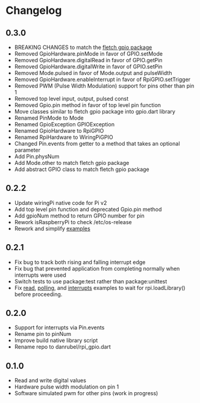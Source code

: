 # Changelog

## 0.3.0
 * BREAKING CHANGES to match the [fletch gpio package](https://github.com/dart-lang/fletch/blob/master/pkg/gpio/lib/gpio.dart)
 * Removed GpioHardware.pinMode         in favor of GPIO.setMode
 * Removed GpioHardware.digitalRead     in favor of GPIO.getPin
 * Removed GpioHardware.digitalWrite    in favor of GPIO.setPin
 * Removed Mode.pulsed                  in favor of Mode.output and pulseWidth
 * Removed GpioHardware.enableInterrupt in favor of RpiGPIO.setTrigger
 * Removed PWM (Pulse Width Modulation) support for pins other than pin 1
 * Removed top level input, output, pulsed const
 * Removed Gpio.pin method in favor of top level pin function
 * Move classes similar to fletch gpio package into gpio.dart library
 * Renamed PinMode to Mode
 * Renamed GpioException GPIOException
 * Renamed GpioHardware to RpiGPIO
 * Renamed RpiHardware  to WiringPiGPIO
 * Changed Pin.events from getter to a method that takes an optional parameter
 * Add Pin.physNum
 * Add Mode.other to match fletch gpio package
 * Add abstract GPIO class to match fletch gpio package

## 0.2.2

 * Update wiringPi native code for Pi v2
 * Add top level pin function and deprecated Gpio.pin method
 * Add gpioNum method to return GPIO number for pin
 * Rework isRaspberryPi to check /etc/os-release
 * Rework and simplify [examples](example)

## 0.2.1

 * Fix bug to track both rising and falling interrupt edge
 * Fix bug that prevented application from completing normally when interrupts were used
 * Switch tests to use package:test rather than package:unittest
 * Fix [read](example/read.dart), [polling](example/polling.dart), and [interrupts](example/interrupts.dart) examples
   to wait for rpi.loadLibrary() before proceeding.

## 0.2.0

 * Support for interrupts via Pin.events
 * Rename pin to pinNum
 * Improve build native library script
 * Rename repo to danrubel/rpi_gpio.dart

## 0.1.0

 * Read and write digital values
 * Hardware pulse width modulation on pin 1
 * Software simulated pwm for other pins (work in progress)
